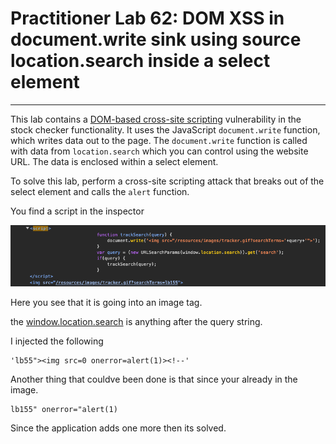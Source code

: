 # Practitioner Lab 62: DOM XSS in document.write sink using source location.search inside a select element

---

This lab contains a [DOM-based cross-site scripting](https://portswigger.net/web-security/cross-site-scripting/dom-based) vulnerability in the stock checker functionality. It uses the JavaScript `document.write` function, which writes data out to the page. The `document.write` function is called with data from `location.search` which you can control using the website URL. The data is enclosed within a select element.

To solve this lab, perform a cross-site scripting attack that breaks out of the select element and calls the `alert` function.

You find a script in the inspector

![Untitled](Practitioner%20Lab%2062%20DOM%20XSS%20in%20document%20write%20sink%20b003f263986f4d7590d3bbb92fdef45c/Untitled.png)

Here you see that it is going into an image tag.

the [window.location.search](http://window.location.search) is anything after the query string.

I injected the following 

```
'lb55"><img src=0 onerror=alert(1)><!--'
```

Another thing that couldve been done is that since your already in the image.

```
lb155" onerror="alert(1)
```

Since the application adds one more then its solved.